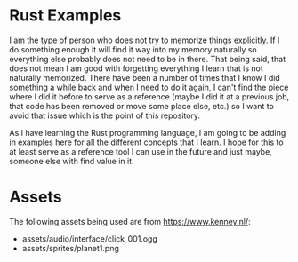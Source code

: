 # Rust Examples

I am the type of person who does not try to memorize things explicitly. If I do something enough it will find it way into my memory naturally so everything else probably does not need to be in there. That being said, that does not mean I am good with forgetting everything I learn that is not naturally memorized. There have been a number of times that I know I did something a while back and when I need to do it again, I can't find the piece where I did it before to serve as a reference (maybe I did it at a previous job, that code has been removed or move some place else, etc.) so I want to avoid that issue which is the point of this repository.

As I have learning the Rust programming language, I am going to be adding in examples here for all the different concepts that I learn. I hope for this to at least serve as a reference tool I can use in the future and just maybe, someone else with find value in it.

# Assets

The following assets being used are from https://www.kenney.nl/:
- assets/audio/interface/click_001.ogg
- assets/sprites/planet1.png